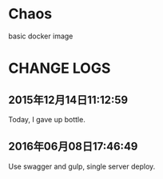 # Chaos

basic docker image


# CHANGE LOGS

## 2015年12月14日11:12:59 

Today, I gave up bottle.


## 2016年06月08日17:46:49

Use swagger and gulp, single server deploy.

